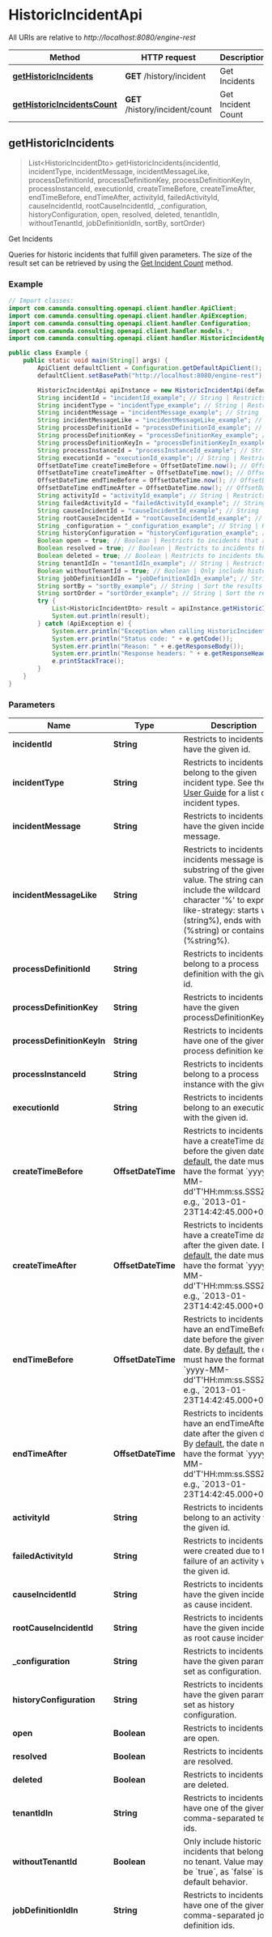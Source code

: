 # HistoricIncidentApi

All URIs are relative to *http://localhost:8080/engine-rest*

Method | HTTP request | Description
------------- | ------------- | -------------
[**getHistoricIncidents**](HistoricIncidentApi.md#getHistoricIncidents) | **GET** /history/incident | Get Incidents
[**getHistoricIncidentsCount**](HistoricIncidentApi.md#getHistoricIncidentsCount) | **GET** /history/incident/count | Get Incident Count



## getHistoricIncidents

> List&lt;HistoricIncidentDto&gt; getHistoricIncidents(incidentId, incidentType, incidentMessage, incidentMessageLike, processDefinitionId, processDefinitionKey, processDefinitionKeyIn, processInstanceId, executionId, createTimeBefore, createTimeAfter, endTimeBefore, endTimeAfter, activityId, failedActivityId, causeIncidentId, rootCauseIncidentId, _configuration, historyConfiguration, open, resolved, deleted, tenantIdIn, withoutTenantId, jobDefinitionIdIn, sortBy, sortOrder)

Get Incidents

Queries for historic incidents that fulfill given parameters. The size of the result set can be retrieved by using the [Get Incident Count](https://docs.camunda.org/manual/7.16/reference/rest/history/incident/get-incident-query-count/) method.

### Example

```java
// Import classes:
import com.camunda.consulting.openapi.client.handler.ApiClient;
import com.camunda.consulting.openapi.client.handler.ApiException;
import com.camunda.consulting.openapi.client.handler.Configuration;
import com.camunda.consulting.openapi.client.handler.models.*;
import com.camunda.consulting.openapi.client.handler.HistoricIncidentApi;

public class Example {
    public static void main(String[] args) {
        ApiClient defaultClient = Configuration.getDefaultApiClient();
        defaultClient.setBasePath("http://localhost:8080/engine-rest");

        HistoricIncidentApi apiInstance = new HistoricIncidentApi(defaultClient);
        String incidentId = "incidentId_example"; // String | Restricts to incidents that have the given id.
        String incidentType = "incidentType_example"; // String | Restricts to incidents that belong to the given incident type. See the [User Guide](/manual/develop/user-guide/process-engine/incidents/#incident-types) for a list of incident types.
        String incidentMessage = "incidentMessage_example"; // String | Restricts to incidents that have the given incident message.
        String incidentMessageLike = "incidentMessageLike_example"; // String | Restricts to incidents that incidents message is a substring of the given value. The string can include the wildcard character '%' to express like-strategy: starts with (string%), ends with (%string) or contains (%string%). 
        String processDefinitionId = "processDefinitionId_example"; // String | Restricts to incidents that belong to a process definition with the given id.
        String processDefinitionKey = "processDefinitionKey_example"; // String | Restricts to incidents that have the given processDefinitionKey.
        String processDefinitionKeyIn = "processDefinitionKeyIn_example"; // String | Restricts to incidents that have one of the given process definition keys.
        String processInstanceId = "processInstanceId_example"; // String | Restricts to incidents that belong to a process instance with the given id.
        String executionId = "executionId_example"; // String | Restricts to incidents that belong to an execution with the given id.
        OffsetDateTime createTimeBefore = OffsetDateTime.now(); // OffsetDateTime | Restricts to incidents that have a createTime date before the given date. By [default](https://docs.camunda.org/manual/7.16/reference/rest/overview/date-format/), the date must have the format `yyyy-MM-dd'T'HH:mm:ss.SSSZ`, e.g., `2013-01-23T14:42:45.000+0200`.
        OffsetDateTime createTimeAfter = OffsetDateTime.now(); // OffsetDateTime | Restricts to incidents that have a createTime date after the given date. By [default](https://docs.camunda.org/manual/7.16/reference/rest/overview/date-format/), the date must have the format `yyyy-MM-dd'T'HH:mm:ss.SSSZ`, e.g., `2013-01-23T14:42:45.000+0200`.
        OffsetDateTime endTimeBefore = OffsetDateTime.now(); // OffsetDateTime | Restricts to incidents that have an endTimeBefore date before the given date. By [default](https://docs.camunda.org/manual/7.16/reference/rest/overview/date-format/), the date must have the format `yyyy-MM-dd'T'HH:mm:ss.SSSZ`, e.g., `2013-01-23T14:42:45.000+0200`.
        OffsetDateTime endTimeAfter = OffsetDateTime.now(); // OffsetDateTime | Restricts to incidents that have an endTimeAfter date after the given date. By [default](https://docs.camunda.org/manual/7.16/reference/rest/overview/date-format/), the date must have the format `yyyy-MM-dd'T'HH:mm:ss.SSSZ`, e.g., `2013-01-23T14:42:45.000+0200`.
        String activityId = "activityId_example"; // String | Restricts to incidents that belong to an activity with the given id.
        String failedActivityId = "failedActivityId_example"; // String | Restricts to incidents that were created due to the failure of an activity with the given id.
        String causeIncidentId = "causeIncidentId_example"; // String | Restricts to incidents that have the given incident id as cause incident.
        String rootCauseIncidentId = "rootCauseIncidentId_example"; // String | Restricts to incidents that have the given incident id as root cause incident.
        String _configuration = "_configuration_example"; // String | Restricts to incidents that have the given parameter set as configuration.
        String historyConfiguration = "historyConfiguration_example"; // String | Restricts to incidents that have the given parameter set as history configuration.
        Boolean open = true; // Boolean | Restricts to incidents that are open.
        Boolean resolved = true; // Boolean | Restricts to incidents that are resolved.
        Boolean deleted = true; // Boolean | Restricts to incidents that are deleted.
        String tenantIdIn = "tenantIdIn_example"; // String | Restricts to incidents that have one of the given comma-separated tenant ids.
        Boolean withoutTenantId = true; // Boolean | Only include historic incidents that belong to no tenant. Value may only be `true`, as `false` is the default behavior.
        String jobDefinitionIdIn = "jobDefinitionIdIn_example"; // String | Restricts to incidents that have one of the given comma-separated job definition ids.
        String sortBy = "sortBy_example"; // String | Sort the results lexicographically by a given criterion. Must be used in conjunction with the sortOrder parameter.
        String sortOrder = "sortOrder_example"; // String | Sort the results in a given order. Values may be asc for ascending order or desc for descending order. Must be used in conjunction with the sortBy parameter.
        try {
            List<HistoricIncidentDto> result = apiInstance.getHistoricIncidents(incidentId, incidentType, incidentMessage, incidentMessageLike, processDefinitionId, processDefinitionKey, processDefinitionKeyIn, processInstanceId, executionId, createTimeBefore, createTimeAfter, endTimeBefore, endTimeAfter, activityId, failedActivityId, causeIncidentId, rootCauseIncidentId, _configuration, historyConfiguration, open, resolved, deleted, tenantIdIn, withoutTenantId, jobDefinitionIdIn, sortBy, sortOrder);
            System.out.println(result);
        } catch (ApiException e) {
            System.err.println("Exception when calling HistoricIncidentApi#getHistoricIncidents");
            System.err.println("Status code: " + e.getCode());
            System.err.println("Reason: " + e.getResponseBody());
            System.err.println("Response headers: " + e.getResponseHeaders());
            e.printStackTrace();
        }
    }
}
```

### Parameters


Name | Type | Description  | Notes
------------- | ------------- | ------------- | -------------
 **incidentId** | **String**| Restricts to incidents that have the given id. | [optional]
 **incidentType** | **String**| Restricts to incidents that belong to the given incident type. See the [User Guide](/manual/develop/user-guide/process-engine/incidents/#incident-types) for a list of incident types. | [optional]
 **incidentMessage** | **String**| Restricts to incidents that have the given incident message. | [optional]
 **incidentMessageLike** | **String**| Restricts to incidents that incidents message is a substring of the given value. The string can include the wildcard character &#39;%&#39; to express like-strategy: starts with (string%), ends with (%string) or contains (%string%).  | [optional]
 **processDefinitionId** | **String**| Restricts to incidents that belong to a process definition with the given id. | [optional]
 **processDefinitionKey** | **String**| Restricts to incidents that have the given processDefinitionKey. | [optional]
 **processDefinitionKeyIn** | **String**| Restricts to incidents that have one of the given process definition keys. | [optional]
 **processInstanceId** | **String**| Restricts to incidents that belong to a process instance with the given id. | [optional]
 **executionId** | **String**| Restricts to incidents that belong to an execution with the given id. | [optional]
 **createTimeBefore** | **OffsetDateTime**| Restricts to incidents that have a createTime date before the given date. By [default](https://docs.camunda.org/manual/7.16/reference/rest/overview/date-format/), the date must have the format &#x60;yyyy-MM-dd&#39;T&#39;HH:mm:ss.SSSZ&#x60;, e.g., &#x60;2013-01-23T14:42:45.000+0200&#x60;. | [optional]
 **createTimeAfter** | **OffsetDateTime**| Restricts to incidents that have a createTime date after the given date. By [default](https://docs.camunda.org/manual/7.16/reference/rest/overview/date-format/), the date must have the format &#x60;yyyy-MM-dd&#39;T&#39;HH:mm:ss.SSSZ&#x60;, e.g., &#x60;2013-01-23T14:42:45.000+0200&#x60;. | [optional]
 **endTimeBefore** | **OffsetDateTime**| Restricts to incidents that have an endTimeBefore date before the given date. By [default](https://docs.camunda.org/manual/7.16/reference/rest/overview/date-format/), the date must have the format &#x60;yyyy-MM-dd&#39;T&#39;HH:mm:ss.SSSZ&#x60;, e.g., &#x60;2013-01-23T14:42:45.000+0200&#x60;. | [optional]
 **endTimeAfter** | **OffsetDateTime**| Restricts to incidents that have an endTimeAfter date after the given date. By [default](https://docs.camunda.org/manual/7.16/reference/rest/overview/date-format/), the date must have the format &#x60;yyyy-MM-dd&#39;T&#39;HH:mm:ss.SSSZ&#x60;, e.g., &#x60;2013-01-23T14:42:45.000+0200&#x60;. | [optional]
 **activityId** | **String**| Restricts to incidents that belong to an activity with the given id. | [optional]
 **failedActivityId** | **String**| Restricts to incidents that were created due to the failure of an activity with the given id. | [optional]
 **causeIncidentId** | **String**| Restricts to incidents that have the given incident id as cause incident. | [optional]
 **rootCauseIncidentId** | **String**| Restricts to incidents that have the given incident id as root cause incident. | [optional]
 **_configuration** | **String**| Restricts to incidents that have the given parameter set as configuration. | [optional]
 **historyConfiguration** | **String**| Restricts to incidents that have the given parameter set as history configuration. | [optional]
 **open** | **Boolean**| Restricts to incidents that are open. | [optional]
 **resolved** | **Boolean**| Restricts to incidents that are resolved. | [optional]
 **deleted** | **Boolean**| Restricts to incidents that are deleted. | [optional]
 **tenantIdIn** | **String**| Restricts to incidents that have one of the given comma-separated tenant ids. | [optional]
 **withoutTenantId** | **Boolean**| Only include historic incidents that belong to no tenant. Value may only be &#x60;true&#x60;, as &#x60;false&#x60; is the default behavior. | [optional]
 **jobDefinitionIdIn** | **String**| Restricts to incidents that have one of the given comma-separated job definition ids. | [optional]
 **sortBy** | **String**| Sort the results lexicographically by a given criterion. Must be used in conjunction with the sortOrder parameter. | [optional] [enum: incidentId, incidentMessage, createTime, endTime, incidentType, executionId, activityId, processInstanceId, processDefinitionId, processDefinitionKey, causeIncidentId, rootCauseIncidentId, configuration, historyConfiguration, tenantId, incidentState]
 **sortOrder** | **String**| Sort the results in a given order. Values may be asc for ascending order or desc for descending order. Must be used in conjunction with the sortBy parameter. | [optional] [enum: asc, desc]

### Return type

[**List&lt;HistoricIncidentDto&gt;**](HistoricIncidentDto.md)

### Authorization

No authorization required

### HTTP request headers

- **Content-Type**: Not defined
- **Accept**: application/json


### HTTP response details
| Status code | Description | Response headers |
|-------------|-------------|------------------|
| **200** | Request successful. |  -  |
| **400** | Returned if some of the query parameters are invalid, for example if a &#x60;sortOrder&#x60; parameter is supplied, but no &#x60;sortBy&#x60;. See the [Introduction](https://docs.camunda.org/manual/7.16/reference/rest/overview/#error-handling) for the error response format. |  -  |


## getHistoricIncidentsCount

> CountResultDto getHistoricIncidentsCount(incidentId, incidentType, incidentMessage, incidentMessageLike, processDefinitionId, processDefinitionKey, processDefinitionKeyIn, processInstanceId, executionId, createTimeBefore, createTimeAfter, endTimeBefore, endTimeAfter, activityId, failedActivityId, causeIncidentId, rootCauseIncidentId, _configuration, historyConfiguration, open, resolved, deleted, tenantIdIn, withoutTenantId, jobDefinitionIdIn, sortBy, sortOrder)

Get Incident Count

Queries for the number of historic incidents that fulfill the given parameters. Takes the same parameters as the [Get Incidents](https://docs.camunda.org/manual/7.16/reference/rest/history/incident/get-incident-query/) method.

### Example

```java
// Import classes:
import com.camunda.consulting.openapi.client.handler.ApiClient;
import com.camunda.consulting.openapi.client.handler.ApiException;
import com.camunda.consulting.openapi.client.handler.Configuration;
import com.camunda.consulting.openapi.client.handler.models.*;
import com.camunda.consulting.openapi.client.handler.HistoricIncidentApi;

public class Example {
    public static void main(String[] args) {
        ApiClient defaultClient = Configuration.getDefaultApiClient();
        defaultClient.setBasePath("http://localhost:8080/engine-rest");

        HistoricIncidentApi apiInstance = new HistoricIncidentApi(defaultClient);
        String incidentId = "incidentId_example"; // String | Restricts to incidents that have the given id.
        String incidentType = "incidentType_example"; // String | Restricts to incidents that belong to the given incident type. See the [User Guide](/manual/develop/user-guide/process-engine/incidents/#incident-types) for a list of incident types.
        String incidentMessage = "incidentMessage_example"; // String | Restricts to incidents that have the given incident message.
        String incidentMessageLike = "incidentMessageLike_example"; // String | Restricts to incidents that incidents message is a substring of the given value. The string can include the wildcard character '%' to express like-strategy: starts with (string%), ends with (%string) or contains (%string%). 
        String processDefinitionId = "processDefinitionId_example"; // String | Restricts to incidents that belong to a process definition with the given id.
        String processDefinitionKey = "processDefinitionKey_example"; // String | Restricts to incidents that have the given processDefinitionKey.
        String processDefinitionKeyIn = "processDefinitionKeyIn_example"; // String | Restricts to incidents that have one of the given process definition keys.
        String processInstanceId = "processInstanceId_example"; // String | Restricts to incidents that belong to a process instance with the given id.
        String executionId = "executionId_example"; // String | Restricts to incidents that belong to an execution with the given id.
        OffsetDateTime createTimeBefore = OffsetDateTime.now(); // OffsetDateTime | Restricts to incidents that have a createTime date before the given date. By [default](https://docs.camunda.org/manual/7.16/reference/rest/overview/date-format/), the date must have the format `yyyy-MM-dd'T'HH:mm:ss.SSSZ`, e.g., `2013-01-23T14:42:45.000+0200`.
        OffsetDateTime createTimeAfter = OffsetDateTime.now(); // OffsetDateTime | Restricts to incidents that have a createTime date after the given date. By [default](https://docs.camunda.org/manual/7.16/reference/rest/overview/date-format/), the date must have the format `yyyy-MM-dd'T'HH:mm:ss.SSSZ`, e.g., `2013-01-23T14:42:45.000+0200`.
        OffsetDateTime endTimeBefore = OffsetDateTime.now(); // OffsetDateTime | Restricts to incidents that have an endTimeBefore date before the given date. By [default](https://docs.camunda.org/manual/7.16/reference/rest/overview/date-format/), the date must have the format `yyyy-MM-dd'T'HH:mm:ss.SSSZ`, e.g., `2013-01-23T14:42:45.000+0200`.
        OffsetDateTime endTimeAfter = OffsetDateTime.now(); // OffsetDateTime | Restricts to incidents that have an endTimeAfter date after the given date. By [default](https://docs.camunda.org/manual/7.16/reference/rest/overview/date-format/), the date must have the format `yyyy-MM-dd'T'HH:mm:ss.SSSZ`, e.g., `2013-01-23T14:42:45.000+0200`.
        String activityId = "activityId_example"; // String | Restricts to incidents that belong to an activity with the given id.
        String failedActivityId = "failedActivityId_example"; // String | Restricts to incidents that were created due to the failure of an activity with the given id.
        String causeIncidentId = "causeIncidentId_example"; // String | Restricts to incidents that have the given incident id as cause incident.
        String rootCauseIncidentId = "rootCauseIncidentId_example"; // String | Restricts to incidents that have the given incident id as root cause incident.
        String _configuration = "_configuration_example"; // String | Restricts to incidents that have the given parameter set as configuration.
        String historyConfiguration = "historyConfiguration_example"; // String | Restricts to incidents that have the given parameter set as history configuration.
        Boolean open = true; // Boolean | Restricts to incidents that are open.
        Boolean resolved = true; // Boolean | Restricts to incidents that are resolved.
        Boolean deleted = true; // Boolean | Restricts to incidents that are deleted.
        String tenantIdIn = "tenantIdIn_example"; // String | Restricts to incidents that have one of the given comma-separated tenant ids.
        Boolean withoutTenantId = true; // Boolean | Only include historic incidents that belong to no tenant. Value may only be `true`, as `false` is the default behavior.
        String jobDefinitionIdIn = "jobDefinitionIdIn_example"; // String | Restricts to incidents that have one of the given comma-separated job definition ids.
        String sortBy = "sortBy_example"; // String | Sort the results lexicographically by a given criterion. Must be used in conjunction with the sortOrder parameter.
        String sortOrder = "sortOrder_example"; // String | Sort the results in a given order. Values may be asc for ascending order or desc for descending order. Must be used in conjunction with the sortBy parameter.
        try {
            CountResultDto result = apiInstance.getHistoricIncidentsCount(incidentId, incidentType, incidentMessage, incidentMessageLike, processDefinitionId, processDefinitionKey, processDefinitionKeyIn, processInstanceId, executionId, createTimeBefore, createTimeAfter, endTimeBefore, endTimeAfter, activityId, failedActivityId, causeIncidentId, rootCauseIncidentId, _configuration, historyConfiguration, open, resolved, deleted, tenantIdIn, withoutTenantId, jobDefinitionIdIn, sortBy, sortOrder);
            System.out.println(result);
        } catch (ApiException e) {
            System.err.println("Exception when calling HistoricIncidentApi#getHistoricIncidentsCount");
            System.err.println("Status code: " + e.getCode());
            System.err.println("Reason: " + e.getResponseBody());
            System.err.println("Response headers: " + e.getResponseHeaders());
            e.printStackTrace();
        }
    }
}
```

### Parameters


Name | Type | Description  | Notes
------------- | ------------- | ------------- | -------------
 **incidentId** | **String**| Restricts to incidents that have the given id. | [optional]
 **incidentType** | **String**| Restricts to incidents that belong to the given incident type. See the [User Guide](/manual/develop/user-guide/process-engine/incidents/#incident-types) for a list of incident types. | [optional]
 **incidentMessage** | **String**| Restricts to incidents that have the given incident message. | [optional]
 **incidentMessageLike** | **String**| Restricts to incidents that incidents message is a substring of the given value. The string can include the wildcard character &#39;%&#39; to express like-strategy: starts with (string%), ends with (%string) or contains (%string%).  | [optional]
 **processDefinitionId** | **String**| Restricts to incidents that belong to a process definition with the given id. | [optional]
 **processDefinitionKey** | **String**| Restricts to incidents that have the given processDefinitionKey. | [optional]
 **processDefinitionKeyIn** | **String**| Restricts to incidents that have one of the given process definition keys. | [optional]
 **processInstanceId** | **String**| Restricts to incidents that belong to a process instance with the given id. | [optional]
 **executionId** | **String**| Restricts to incidents that belong to an execution with the given id. | [optional]
 **createTimeBefore** | **OffsetDateTime**| Restricts to incidents that have a createTime date before the given date. By [default](https://docs.camunda.org/manual/7.16/reference/rest/overview/date-format/), the date must have the format &#x60;yyyy-MM-dd&#39;T&#39;HH:mm:ss.SSSZ&#x60;, e.g., &#x60;2013-01-23T14:42:45.000+0200&#x60;. | [optional]
 **createTimeAfter** | **OffsetDateTime**| Restricts to incidents that have a createTime date after the given date. By [default](https://docs.camunda.org/manual/7.16/reference/rest/overview/date-format/), the date must have the format &#x60;yyyy-MM-dd&#39;T&#39;HH:mm:ss.SSSZ&#x60;, e.g., &#x60;2013-01-23T14:42:45.000+0200&#x60;. | [optional]
 **endTimeBefore** | **OffsetDateTime**| Restricts to incidents that have an endTimeBefore date before the given date. By [default](https://docs.camunda.org/manual/7.16/reference/rest/overview/date-format/), the date must have the format &#x60;yyyy-MM-dd&#39;T&#39;HH:mm:ss.SSSZ&#x60;, e.g., &#x60;2013-01-23T14:42:45.000+0200&#x60;. | [optional]
 **endTimeAfter** | **OffsetDateTime**| Restricts to incidents that have an endTimeAfter date after the given date. By [default](https://docs.camunda.org/manual/7.16/reference/rest/overview/date-format/), the date must have the format &#x60;yyyy-MM-dd&#39;T&#39;HH:mm:ss.SSSZ&#x60;, e.g., &#x60;2013-01-23T14:42:45.000+0200&#x60;. | [optional]
 **activityId** | **String**| Restricts to incidents that belong to an activity with the given id. | [optional]
 **failedActivityId** | **String**| Restricts to incidents that were created due to the failure of an activity with the given id. | [optional]
 **causeIncidentId** | **String**| Restricts to incidents that have the given incident id as cause incident. | [optional]
 **rootCauseIncidentId** | **String**| Restricts to incidents that have the given incident id as root cause incident. | [optional]
 **_configuration** | **String**| Restricts to incidents that have the given parameter set as configuration. | [optional]
 **historyConfiguration** | **String**| Restricts to incidents that have the given parameter set as history configuration. | [optional]
 **open** | **Boolean**| Restricts to incidents that are open. | [optional]
 **resolved** | **Boolean**| Restricts to incidents that are resolved. | [optional]
 **deleted** | **Boolean**| Restricts to incidents that are deleted. | [optional]
 **tenantIdIn** | **String**| Restricts to incidents that have one of the given comma-separated tenant ids. | [optional]
 **withoutTenantId** | **Boolean**| Only include historic incidents that belong to no tenant. Value may only be &#x60;true&#x60;, as &#x60;false&#x60; is the default behavior. | [optional]
 **jobDefinitionIdIn** | **String**| Restricts to incidents that have one of the given comma-separated job definition ids. | [optional]
 **sortBy** | **String**| Sort the results lexicographically by a given criterion. Must be used in conjunction with the sortOrder parameter. | [optional] [enum: incidentId, incidentMessage, createTime, endTime, incidentType, executionId, activityId, processInstanceId, processDefinitionId, processDefinitionKey, causeIncidentId, rootCauseIncidentId, configuration, historyConfiguration, tenantId, incidentState]
 **sortOrder** | **String**| Sort the results in a given order. Values may be asc for ascending order or desc for descending order. Must be used in conjunction with the sortBy parameter. | [optional] [enum: asc, desc]

### Return type

[**CountResultDto**](CountResultDto.md)

### Authorization

No authorization required

### HTTP request headers

- **Content-Type**: Not defined
- **Accept**: application/json


### HTTP response details
| Status code | Description | Response headers |
|-------------|-------------|------------------|
| **200** | Request successful. |  -  |
| **400** | Returned if some of the query parameters are invalid, for example if a &#x60;sortOrder&#x60; parameter is supplied, but no &#x60;sortBy&#x60;. See the [Introduction](https://docs.camunda.org/manual/7.16/reference/rest/overview/#error-handling) for the error response format. |  -  |

